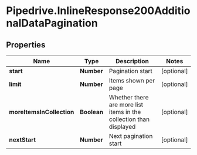 # Pipedrive.InlineResponse200AdditionalDataPagination

## Properties

Name | Type | Description | Notes
------------ | ------------- | ------------- | -------------
**start** | **Number** | Pagination start | [optional] 
**limit** | **Number** | Items shown per page | [optional] 
**moreItemsInCollection** | **Boolean** | Whether there are more list items in the collection than displayed | [optional] 
**nextStart** | **Number** | Next pagination start | [optional] 


